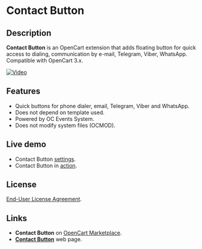 # Contact Button

## Description
**Contact Button** is an OpenCart extension that adds floating button for quick access to dialing, communication by e-mail, Telegram, Viber, WhatsApp.  
Compatible with OpenCart 3.x.

[![Video](https://img.youtube.com/vi/w_w-EBnvzAE/0.jpg)](https://www.youtube.com/watch?v=w_w-EBnvzAE)

## Features
* Quick buttons for phone dialer, email, Telegram, Viber and WhatsApp.
* Does not depend on template used.
* Powered by OC Events System.
* Does not modify system files (OCMOD).

## Live demo
* Contact Button [settings](https://demo.ocmod.space/a/admin/index.php?route=extension/module/contact_button).
* Contact Button in [action](https://demo.ocmod.space/a).

## License
[End-User License Agreement](https://raw.githubusercontent.com/ocmod-space/ocmod-contact-button/main/EULA.txt).

## Links
* **Contact Button** on [OpenCart Marketplace](https://www.opencart.com/index.php?route=marketplace/extension/info&extension_id=43102).
* **[Contact Button](https://www.ocmod.space/contact-button)** web page.
